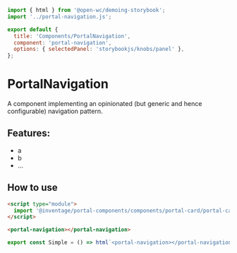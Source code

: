 ```js script
import { html } from '@open-wc/demoing-storybook';
import '../portal-navigation.js';

export default {
  title: 'Components/PortalNavigation',
  component: 'portal-navigation',
  options: { selectedPanel: 'storybookjs/knobs/panel' },
};
```

# PortalNavigation

A component implementing an opinionated (but generic and hence configurable) navigation pattern.

## Features:

- a
- b
- ...

## How to use

```html
<script type="module">
  import '@inventage/portal-components/components/portal-card/portal-card.js';
</script>

<portal-navigation></portal-navigation>
```

```js preview-story
export const Simple = () => html`<portal-navigation></portal-navigation>`;
```
